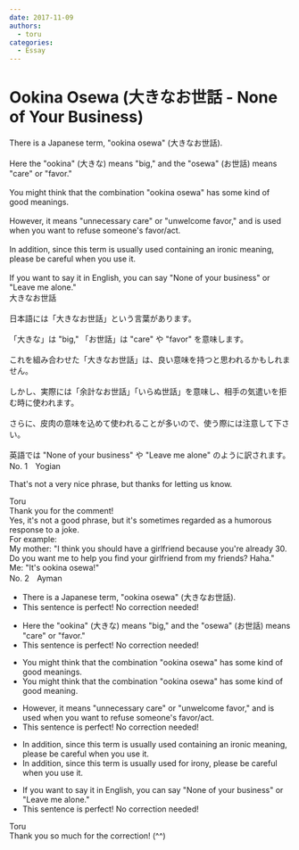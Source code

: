 ```yaml
---
date: 2017-11-09
authors:
  - toru
categories:
  - Essay
---
```


<h1 id="subject_show">Ookina Osewa (大きなお世話 - None of Your Business)</h1>
<div class="date" hidden>Nov 9, 2017 13:21</div>
<div id="post"><div id="body_show_ori">
There is a Japanese term, "ookina osewa" (大きなお世話).<br/><br/>Here the "ookina" (大きな) means "big," and the "osewa" (お世話) means "care" or "favor."<br/><br/>You might think that the combination "ookina osewa" has some kind of good meanings.<br/><br/>However, it means "unnecessary care" or "unwelcome favor," and is used when you want to refuse someone's favor/act.<br/><br/>In addition, since this term is usually used containing an ironic meaning, please be careful when you use it.<br/><br/>If you want to say it in English, you can say "None of your business" or "Leave me alone."
</div></div>

<!-- more -->

<div id="post_ja"><div id="body_show_mo">
大きなお世話<br/><br/>日本語には「大きなお世話」という言葉があります。<br/><br/>「大きな」は "big," 「お世話」は "care" や "favor" を意味します。<br/><br/>これを組み合わせた「大きなお世話」は、良い意味を持つと思われるかもしれません。<br/><br/>しかし、実際には「余計なお世話」「いらぬ世話」を意味し、相手の気遣いを拒む時に使われます。<br/><br/>さらに、皮肉の意味を込めて使われることが多いので、使う際には注意して下さい。<br/><br/>英語では "None of your business" や "Leave me alone" のように訳されます。
</div></div>
<div id="block"><div class="first_name"> No. 1　<span class="just_name">Yogian</span></div><div id="block2">
<p class="comment_small">
 That's not a very nice phrase, but thanks for letting us know.
</p>

</div><div class="name"><span class="just_name">Toru</span><br>
Thank you for the comment!<br/>Yes, it's not a good phrase, but it's sometimes regarded as a humorous response to a joke.<br/>For example:<br/>My mother: "I think you should have a girlfriend because you're already 30. Do you want me to help you find your girlfriend from my friends? Haha."<br/>Me: "It's ookina osewa!"
</div>
</div>
<div id="block"><div class="first_name"> No. 2　<span class="just_name">Ayman</span></div><div id="block2">
<ul class="correction_field">
<li class="incorrect">There is a Japanese term, "ookina osewa" (大きなお世話).</li>
<li class="corrected perfect">This sentence is perfect! No correction needed!</li>
</ul>
<ul class="correction_field">
<li class="incorrect">Here the "ookina" (大きな) means "big," and the "osewa" (お世話) means "care" or "favor."</li>
<li class="corrected perfect">This sentence is perfect! No correction needed!</li>
</ul>
<ul class="correction_field">
<li class="incorrect">You might think that the combination "ookina osewa" has some kind of good meanings.</li>
<li class="corrected correct">
You might think that the combination "ookina osewa" has some kind of good meaning.
</li>
</ul>
<ul class="correction_field">
<li class="incorrect">However, it means "unnecessary care" or "unwelcome favor," and is used when you want to refuse someone's favor/act.</li>
<li class="corrected perfect">This sentence is perfect! No correction needed!</li>
</ul>
<ul class="correction_field">
<li class="incorrect">In addition, since this term is usually used containing an ironic meaning, please be careful when you use it.</li>
<li class="corrected correct">
In addition, since this term is usually used for irony, please be careful when you use it.
</li>
</ul>
<ul class="correction_field">
<li class="incorrect">If you want to say it in English, you can say "None of your business" or "Leave me alone."</li>
<li class="corrected perfect">This sentence is perfect! No correction needed!</li>
</ul>
</div><div class="name"><span class="just_name">Toru</span><br>
Thank you so much for the correction! (^^)
</div>
</div>
